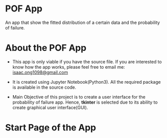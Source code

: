 # POF App
An app that show the fitted distribution of a certain data and the probability of failure. 

# About the POF App
* This app is only viable if you have the source file. If you are interested to know how the 
  app works, please feel free to email me: isaac.ong1098@gmail.com
 
* It is created using Jupyter Notebook(Python3). All the required package is available 
  in the source code.
  
* Main Objective of this project is to create a user interface for the probability of failure
  app. Hence, **tkinter** is selected due to its ability to create graphical user interface(GUI).
  
# Start Page of the App





